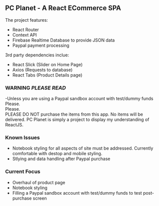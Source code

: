 ## PC Planet - A React ECommerce SPA

The project features: 
- React Router 
- Context API 
- Firebase Realtime Database to provide JSON data 
- Paypal payment processing <br />

3rd party dependencies inclue: <br />
- React Slick (Slider on Home Page)
- Axios (Requests to database) 
- React Tabs (Product Details page)


### WARNING ***PLEASE READ***

-Unless you are using a Paypal sandbox account with test/dummy funds <br />
Please. <br />
Please. <br />
PLEASE DO NOT purchase the items from this app. No items will be delivered. PC Planet is simply a project to display my understanding of ReactJS.


### Known Issues

- Notebook styling for all aspects of site must be addressed. Currently comfortable with destop and mobile styling.
- Stlying and data handling after Paypal purchase

### Current Focus

- Overhaul of product page
- Notebook styling
- Filling a Paypal sandbox account with test/dummy funds to test post-purchase screen


